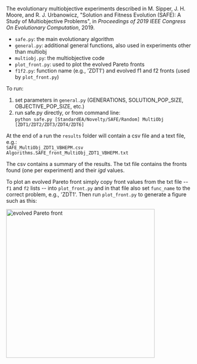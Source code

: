 The evolutionary multiobjective experiments described in M. Sipper, J. H. Moore, and R. J. Urbanowicz, "Solution and Fitness Evolution (SAFE): A Study of Multiobjective Problems", in _Proceedings of 2019 IEEE Congress On Evolutionary Computation_, 2019.

* `safe.py`: the main evolutionary algorithm
* `general.py`: additional general functions, also used in experiments other than multiobj
* `multiobj.py`: the multiobjective code
* `plot_front.py`: used to plot the evolved Pareto fronts
* `f1f2.py`: function name (e.g., 'ZDT1') and evolved f1 and f2 fronts (used by `plot_front.py`)

To run: 
1. set parameters in `general.py` (GENERATIONS, SOLUTION_POP_SIZE, OBJECTIVE_POP_SIZE, etc.)    
2. run safe.py directly, or from command line:   
`python safe.py [StandardEA/Novelty/SAFE/Random] MultiObj [ZDT1/ZDT2/ZDT3/ZDT4/ZDT6]`    

At the end of a run the `results` folder will contain a csv file and a text file, e.g.:   
`SAFE_MultiObj_ZDT1_VBHEPM.csv`   
`Algorithms.SAFE_front_MultiObj_ZDT1_VBHEPM.txt`   

The csv contains a summary of the results. The txt file contains the fronts found (one per experiment) and their _igd_ values.

To plot an evolved Pareto front simply copy front values from the txt file -- `f1` and `f2` lists -- into `plot_front.py` and in that file also set `func_name` to the correct problem, e.g., 'ZDT1'. Then run `plot_front.py` to generate a figure such as this:   

<img src="https://github.com/EpistasisLab/SAFE/blob/master/multiobj/results/zdt1_evolved_front.png" alt="evolved Pareto front" width="400"/>

